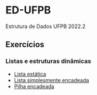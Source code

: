 # ED-UFPB
 Estrutura de Dados UFPB 2022.2

## Exercícios
### Listas e estruturas dinâmicas
* [Lista estática](src/exArrayList)
* [Lista simplesmente encadeada](src/exLinkedList)
* [Pilha encadeada](src/exPilhaEncad)  
